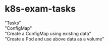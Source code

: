 # k8s-exam-tasks
"Tasks" \
"ConfigMap" \
"Create a ConfigMap using existing data" \
"Create a Pod and use above data as a volume"

